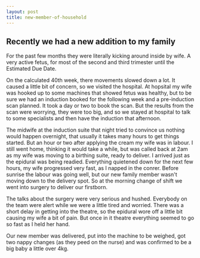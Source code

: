 ```yaml
---
layout: post
title: new-member-of-household
---
```


## Recently we had a new addition to my family

For the past few months they were literally kicking around inside by wife. A very active fetus, for most of the second and third trimester until the Estimated Due Date.

On the calculated 40th week, there movements slowed down a lot. It caused a little bit of concern, so we visited the hospital. At hopsital my wife was hooked up to some machines that showed fetus was healthy, but to be sure we had an induction booked for the following week and a pre-induction scan planned.
It took a day or two to book the scan. But the results from the scan were worrying, they were too big, and so we stayed at hospital to talk to some specialists and then have the induction that afternoon.

The midwife at the induction suite that night tried to convince us nothing would happen overnight, that usually it takes many hours to get things started. But an hour or two after applying the cream  my wife was in labour. I still went home, thinking it would take a while, but was called back at 2am as my wife was moving to a birthing suite, ready to deliver. I arrived just as the epidural was being readied. Everything quietened down for the next few hours, my wife progressed very fast, as I napped in the conrer. 
Before sunrise the labour was going well, but our new family member wasn't moving down to the delivery spot. So at the morning change of shift we went into surgery to deliver our firstborn.

The talks about the surgery were very serious and hushed. Everybody on the team were alert while we were a little tired and worried. There was a short delay in getting into the theatre, so the epidural wore off a little bit causing my wife a bit of pain. But once in it theatre everything seemed to go so fast as I held her hand.

Our new member was delivered, put into the machine to be weighed, got two nappy changes (as they peed on the nurse) and was confirmed to be a big baby a little over 4kg.
